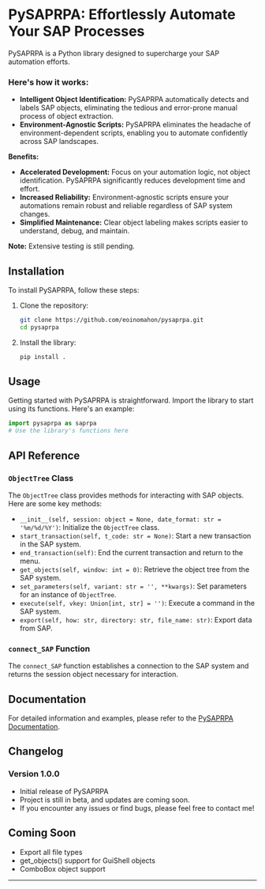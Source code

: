 # PySAPRPA: Effortlessly Automate Your SAP Processes 

PySAPRPA is a Python library designed to supercharge your SAP automation efforts.

### Here's how it works: ###
* **Intelligent Object Identification:**  PySAPRPA automatically detects and labels SAP objects, eliminating the tedious and error-prone manual process of object extraction.
* **Environment-Agnostic Scripts:**  PySAPRPA eliminates the headache of environment-dependent scripts, enabling you to automate confidently across SAP landscapes.

**Benefits:**

* **Accelerated Development:**  Focus on your automation logic, not object identification. PySAPRPA significantly reduces development time and effort.
* **Increased Reliability:**  Environment-agnostic scripts ensure your automations remain robust and reliable regardless of SAP system changes.
* **Simplified Maintenance:**  Clear object labeling makes scripts easier to understand, debug, and maintain.

**Note:** Extensive testing is still pending. 


## Installation

To install PySAPRPA, follow these steps:

1. Clone the repository:
   ```bash
   git clone https://github.com/eoinomahon/pysaprpa.git
   cd pysaprpa
   ```

2. Install the library:
   ```bash
   pip install .
   ```

## Usage

Getting started with PySAPRPA is straightforward. Import the library to start using its functions. Here's an example:

```python
import pysaprpa as saprpa
# Use the library's functions here
```

## API Reference

### `ObjectTree` Class

The `ObjectTree` class provides methods for interacting with SAP objects. Here are some key methods:

- `__init__(self, session: object = None, date_format: str = '%m/%d/%Y')`: Initialize the `ObjectTree` class.
- `start_transaction(self, t_code: str = None)`: Start a new transaction in the SAP system.
- `end_transaction(self)`: End the current transaction and return to the menu.
- `get_objects(self, window: int = 0)`: Retrieve the object tree from the SAP system.
- `set_parameters(self, variant: str = '', **kwargs)`: Set parameters for an instance of `ObjectTree`.
- `execute(self, vkey: Union[int, str] = '')`: Execute a command in the SAP system.
- `export(self, how: str, directory: str, file_name: str)`: Export data from SAP.

### `connect_SAP` Function

The `connect_SAP` function establishes a connection to the SAP system and returns the session object necessary for interaction.

## Documentation

For detailed information and examples, please refer to the [PySAPRPA Documentation](https://github.com/eoinomahon/PySAPRPA/wiki/Docs).

## Changelog

### Version 1.0.0

- Initial release of PySAPRPA
- Project is still in beta, and updates are coming soon.
- If you encounter any issues or find bugs, please feel free to contact me!

## Coming Soon
- Export all file types
- get_objects() support for GuiShell objects
- ComboBox object support

---
